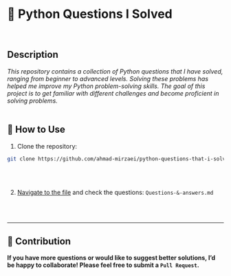 
# 🐍 Python Questions I Solved
<br />

## Description
_This repository contains a collection of Python questions that I have solved, ranging from beginner to advanced levels. Solving these problems has helped me improve my Python problem-solving skills. The goal of this project is to get familiar with different challenges and become proficient in solving problems._
<br />
<br />

## 🚀 How to Use

1. Clone the repository:
```bash
git clone https://github.com/ahmad-mirzaei/python-questions-that-i-solved.git

```
<br />
<br />

2. [Navigate to the file](Questions-&-answers.md) and check the questions: `Questions-&-answers.md`
<br />
<br />

---

## 🤝 Contribution

__If you have more questions or would like to suggest better solutions, I’d be happy to collaborate! Please feel free to submit a `Pull Request`.__